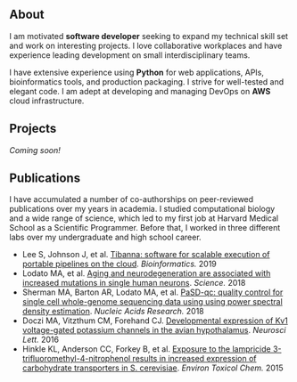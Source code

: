 ## About

I am motivated **software developer** seeking to expand my technical skill set and work on interesting projects. I love collaborative workplaces and have experience leading development on small interdisciplinary teams.

I have extensive experience using **Python** for web applications, APIs, bioinformatics tools, and production packaging. I strive for well-tested and elegant code. I am adept at developing and managing DevOps on **AWS** cloud infrastructure.

## Projects

*Coming soon!*

## Publications

I have accumulated a number of co-authorships on peer-reviewed publications over my years in academia. I studied computational biology and a wide range of science, which led to my first job at Harvard Medical School as a Scientific Programmer. Before that, I worked in three different labs over my undergraduate and high school career.

* Lee S, Johnson J, et al. [Tibanna: software for scalable execution of portable pipelines on the cloud](https://www.ncbi.nlm.nih.gov/pubmed/31077294). *Bioinformatics.* 2019
* Lodato MA, et al. [Aging and neurodegeneration are associated with increased mutations in single human neurons](https://www.ncbi.nlm.nih.gov/pubmed/29217584). *Science.* 2018
* Sherman MA, Barton AR, Lodato MA, et al. [PaSD-qc: quality control for single cell whole-genome sequencing data using using power spectral density estimation](https://www.ncbi.nlm.nih.gov/pubmed/29186545). *Nucleic Acids Research.* 2018
* Doczi MA, Vitzthum CM, Forehand CJ. [Developmental expression of Kv1 voltage-gated potassium channels in the avian hypothalamus](https://www.ncbi.nlm.nih.gov/pubmed/26845562). *Neurosci Lett.* 2016
* Hinkle KL, Anderson CC, Forkey B, et al. [Exposure to the lampricide 3-trifluoromethyl-4-nitrophenol results in increased expression of carbohydrate transporters in S. cerevisiae](https://www.ncbi.nlm.nih.gov/pubmed/26606276). *Environ Toxicol Chem.* 2015
